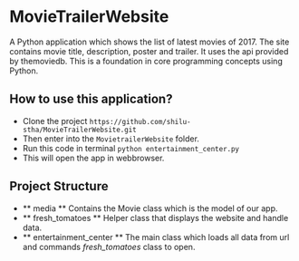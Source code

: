 # MovieTrailerWebsite

A Python application which shows the list of latest movies of 2017. The site contains movie title, description, poster and trailer. It uses the api provided by themoviedb. This is a foundation in core programming concepts using Python. 

## How to use this application?

- Clone the project `https://github.com/shilu-stha/MovieTrailerWebsite.git`
- Then enter into the `MovietrailerWebsite` folder.
- Run this code in terminal `python entertainment_center.py`
- This will open the app in webbrowser.

## Project Structure

* ** media ** Contains the Movie class which is the model of our app.
* ** fresh_tomatoes ** Helper class that displays the website and handle data.
* ** entertainment_center ** The main class which loads all data from url and commands *fresh_tomatoes* class to open.
